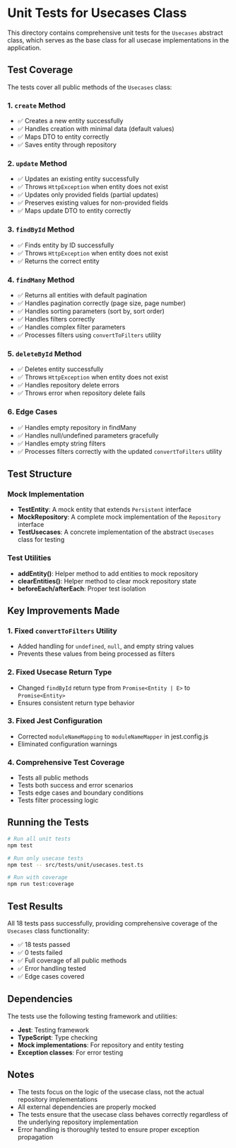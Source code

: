# Unit Tests for Usecases Class

This directory contains comprehensive unit tests for the `Usecases` abstract class, which serves as the base class for all usecase implementations in the application.

## Test Coverage

The tests cover all public methods of the `Usecases` class:

### 1. `create` Method
- ✅ Creates a new entity successfully
- ✅ Handles creation with minimal data (default values)
- ✅ Maps DTO to entity correctly
- ✅ Saves entity through repository

### 2. `update` Method
- ✅ Updates an existing entity successfully
- ✅ Throws `HttpException` when entity does not exist
- ✅ Updates only provided fields (partial updates)
- ✅ Preserves existing values for non-provided fields
- ✅ Maps update DTO to entity correctly

### 3. `findById` Method
- ✅ Finds entity by ID successfully
- ✅ Throws `HttpException` when entity does not exist
- ✅ Returns the correct entity

### 4. `findMany` Method
- ✅ Returns all entities with default pagination
- ✅ Handles pagination correctly (page size, page number)
- ✅ Handles sorting parameters (sort by, sort order)
- ✅ Handles filters correctly
- ✅ Handles complex filter parameters
- ✅ Processes filters using `convertToFilters` utility

### 5. `deleteById` Method
- ✅ Deletes entity successfully
- ✅ Throws `HttpException` when entity does not exist
- ✅ Handles repository delete errors
- ✅ Throws error when repository delete fails

### 6. Edge Cases
- ✅ Handles empty repository in findMany
- ✅ Handles null/undefined parameters gracefully
- ✅ Handles empty string filters
- ✅ Processes filters correctly with the updated `convertToFilters` utility

## Test Structure

### Mock Implementation
- **TestEntity**: A mock entity that extends `Persistent` interface
- **MockRepository**: A complete mock implementation of the `Repository` interface
- **TestUsecases**: A concrete implementation of the abstract `Usecases` class for testing

### Test Utilities
- **addEntity()**: Helper method to add entities to mock repository
- **clearEntities()**: Helper method to clear mock repository state
- **beforeEach/afterEach**: Proper test isolation

## Key Improvements Made

### 1. Fixed `convertToFilters` Utility
- Added handling for `undefined`, `null`, and empty string values
- Prevents these values from being processed as filters

### 2. Fixed Usecase Return Type
- Changed `findById` return type from `Promise<Entity | E>` to `Promise<Entity>`
- Ensures consistent return type behavior

### 3. Fixed Jest Configuration
- Corrected `moduleNameMapping` to `moduleNameMapper` in jest.config.js
- Eliminated configuration warnings

### 4. Comprehensive Test Coverage
- Tests all public methods
- Tests both success and error scenarios
- Tests edge cases and boundary conditions
- Tests filter processing logic

## Running the Tests

```bash
# Run all unit tests
npm test

# Run only usecase tests
npm test -- src/tests/unit/usecases.test.ts

# Run with coverage
npm run test:coverage
```

## Test Results

All 18 tests pass successfully, providing comprehensive coverage of the `Usecases` class functionality:

- ✅ 18 tests passed
- ✅ 0 tests failed
- ✅ Full coverage of all public methods
- ✅ Error handling tested
- ✅ Edge cases covered

## Dependencies

The tests use the following testing framework and utilities:
- **Jest**: Testing framework
- **TypeScript**: Type checking
- **Mock implementations**: For repository and entity testing
- **Exception classes**: For error testing

## Notes

- The tests focus on the logic of the usecase class, not the actual repository implementations
- All external dependencies are properly mocked
- The tests ensure that the usecase class behaves correctly regardless of the underlying repository implementation
- Error handling is thoroughly tested to ensure proper exception propagation

